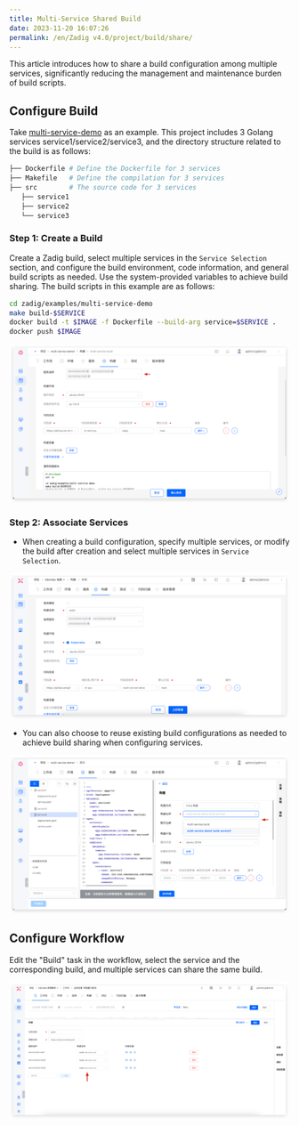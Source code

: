 ```yaml
---
title: Multi-Service Shared Build
date: 2023-11-20 16:07:26
permalink: /en/Zadig v4.0/project/build/share/
---
```


This article introduces how to share a build configuration among multiple services, significantly reducing the management and maintenance burden of build scripts.

## Configure Build

Take [multi-service-demo](https://github.com/koderover/zadig/tree/main/examples/multi-service-demo) as an example. This project includes 3 Golang services service1/service2/service3, and the directory structure related to the build is as follows:

```bash
├── Dockerfile # Define the Dockerfile for 3 services
├── Makefile   # Define the compilation for 3 services
├── src        # The source code for 3 services
   ├── service1
   ├── service2
   └── service3
```

### Step 1: Create a Build
Create a Zadig build, select multiple services in the `Service Selection` section, and configure the build environment, code information, and general build scripts as needed. Use the system-provided variables to achieve build sharing. The build scripts in this example are as follows:

```bash
cd zadig/examples/multi-service-demo
make build-$SERVICE
docker build -t $IMAGE -f Dockerfile --build-arg service=$SERVICE .
docker push $IMAGE
```

![Shared Build](../../../_images/share_build_config.png)

### Step 2: Associate Services

- When creating a build configuration, specify multiple services, or modify the build after creation and select multiple services in `Service Selection`.

![Use Shared Build](../../../_images/how_to_use_share_build_config_220.png)

- You can also choose to reuse existing build configurations as needed to achieve build sharing when configuring services.

![Reuse Existing Build When Creating a New Service](../../../_images/share_build_when_create_service.png)

## Configure Workflow

Edit the "Build" task in the workflow, select the service and the corresponding build, and multiple services can share the same build.

![Configure Workflow](../../../_images/share_build_workflow_config.png)